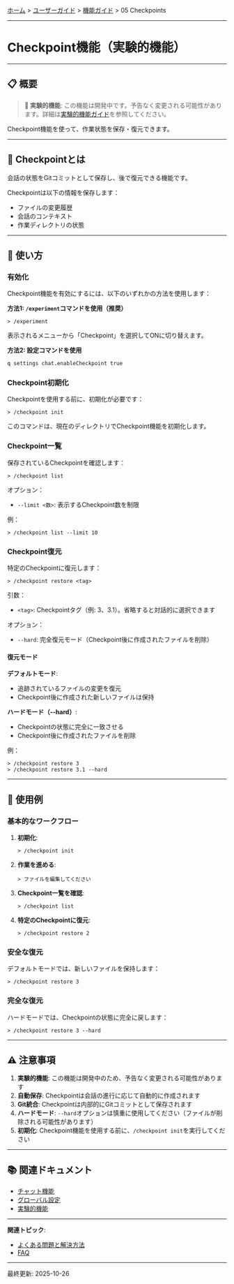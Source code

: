 [ホーム](../../README.md) > [ユーザーガイド](../README.md) > [機能ガイド](README.md) > 05 Checkpoints

---

# Checkpoint機能（実験的機能）


---

## 📋 概要

> **🧪 実験的機能**: この機能は開発中です。予告なく変更される可能性があります。詳細は[実験的機能ガイド](07_experimental.md)を参照してください。

Checkpoint機能を使って、作業状態を保存・復元できます。

---

## 💾 Checkpointとは

会話の状態をGitコミットとして保存し、後で復元できる機能です。

Checkpointは以下の情報を保存します：
- ファイルの変更履歴
- 会話のコンテキスト
- 作業ディレクトリの状態

---

## 🚀 使い方

### 有効化

Checkpoint機能を有効にするには、以下のいずれかの方法を使用します：

**方法1: `/experiment`コマンドを使用（推奨）**

```
> /experiment
```

表示されるメニューから「Checkpoint」を選択してONに切り替えます。

**方法2: 設定コマンドを使用**

```bash
q settings chat.enableCheckpoint true
```

### Checkpoint初期化

Checkpointを使用する前に、初期化が必要です：

```
> /checkpoint init
```

このコマンドは、現在のディレクトリでCheckpoint機能を初期化します。

### Checkpoint一覧

保存されているCheckpointを確認します：

```
> /checkpoint list
```

オプション：
- `--limit <数>`: 表示するCheckpoint数を制限

例：
```
> /checkpoint list --limit 10
```

### Checkpoint復元

特定のCheckpointに復元します：

```
> /checkpoint restore <tag>
```

引数：
- `<tag>`: Checkpointタグ（例: 3、3.1）。省略すると対話的に選択できます

オプション：
- `--hard`: 完全復元モード（Checkpoint後に作成されたファイルを削除）

#### 復元モード

**デフォルトモード**:
- 追跡されているファイルの変更を復元
- Checkpoint後に作成された新しいファイルは保持

**ハードモード（--hard）**:
- Checkpointの状態に完全に一致させる
- Checkpoint後に作成されたファイルを削除

例：
```
> /checkpoint restore 3
> /checkpoint restore 3.1 --hard
```

---

## 📝 使用例

### 基本的なワークフロー

1. **初期化**:
   ```
   > /checkpoint init
   ```

2. **作業を進める**:
   ```
   > ファイルを編集してください
   ```

3. **Checkpoint一覧を確認**:
   ```
   > /checkpoint list
   ```

4. **特定のCheckpointに復元**:
   ```
   > /checkpoint restore 2
   ```

### 安全な復元

デフォルトモードでは、新しいファイルを保持します：

```
> /checkpoint restore 3
```

### 完全な復元

ハードモードでは、Checkpointの状態に完全に戻します：

```
> /checkpoint restore 3 --hard
```

---

## ⚠️ 注意事項

1. **実験的機能**: この機能は開発中のため、予告なく変更される可能性があります
2. **自動保存**: Checkpointは会話の進行に応じて自動的に作成されます
3. **Git統合**: Checkpointは内部的にGitコミットとして保存されます
4. **ハードモード**: `--hard`オプションは慎重に使用してください（ファイルが削除される可能性があります）
5. **初期化**: Checkpoint機能を使用する前に、`/checkpoint init`を実行してください

---

## 📚 関連ドキュメント

- [チャット機能](01_chat.md)
- [グローバル設定](../03_configuration/02_global-settings.md)
- [実験的機能](07_experimental.md)


---

**関連トピック**:
- [よくある問題と解決方法](../06_troubleshooting/02_common-issues.md)
- [FAQ](../06_troubleshooting/01_faq.md)

---

最終更新: 2025-10-26
